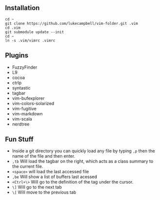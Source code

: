 ## Installation

```
cd ~
git clone https://github.com/lukecampbell/vim-folder.git .vim
cd .vim
git submodule update --init
cd ~
ln -s .vim/vimrc .vimrc
```

## Plugins

- FuzzyFinder
- L9
- cocoa
- ctrlp
- syntastic
- tagbar
- vim-bufexplorer
- vim-colors-solarized
- vim-fugitive
- vim-markdown
- vim-scala
- nerdtree

## Fun Stuff

- Inside a git directory you can quickly load any file by typing `,p` then the name of the file and then enter.
- `,tb` Will load the tagbar on the right, which acts as a class summary to the current file.
- `<space>` will load the last accessed file
- `,be` Will show a list of buffers last acessed
- `<Ctrl+\>` Will go to the definition of the tag under the cursor.
- `\]` Will go to the next tab
- `\[` Will move to the previous tab

